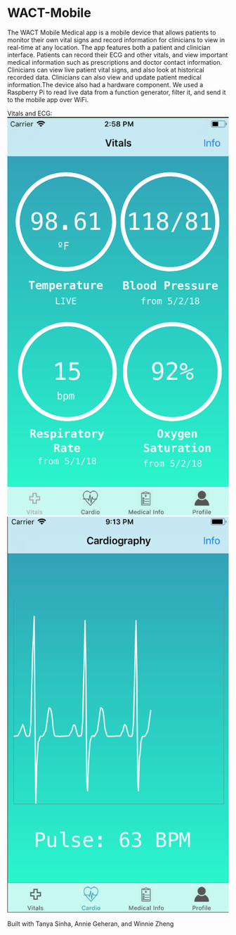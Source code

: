 # WACT-Mobile

The WACT Mobile Medical app is a mobile device that allows patients to monitor their own vital signs and record information for clinicians to view in real-time at any location. The app features both a patient and clinician interface. Patients can record their ECG and other vitals, and view important medical information such as prescriptions and doctor contact information. Clinicians can view live patient vital signs, and also look at historical recorded data. Clinicians can also view and update patient medical information.The device also had a hardware component. We used a Raspberry Pi to read live data from a function generator, filter it, and send it to the mobile app over WiFi. 

Vitals and ECG:
![alt-text-1](vitals.png "vitals") ![alt-text-2](ecg.png "ecg")


Built with Tanya Sinha, Annie Geheran, and Winnie Zheng
